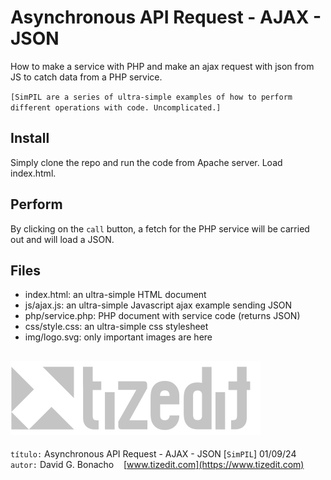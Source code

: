 
# Asynchronous API Request - AJAX - JSON
How to make a service with PHP and make an ajax request with json from JS to catch data from a PHP service.

`[SimPIL are a series of ultra-simple examples of how to perform different operations with code. Uncomplicated.]`

## Install
Simply clone the repo and run the code from Apache server. Load index.html.

## Perform
By clicking on the `call` button, a fetch for the PHP service will be carried out and will load a JSON.

## Files

- index.html: an ultra-simple HTML document
- js/ajax.js: an ultra-simple Javascript ajax example sending JSON
- php/service.php: PHP document with service code (returns JSON)
- css/style.css: an ultra-simple css stylesheet
- img/logo.svg: only important images are here



![](img/logo.svg)
---
`título:` Asynchronous API Request - AJAX - JSON [`SimPIL`] 01/09/24\
`autor:` David G. Bonacho &nbsp;&nbsp;  [www.tizedit.com](https://www.tizedit.com)

